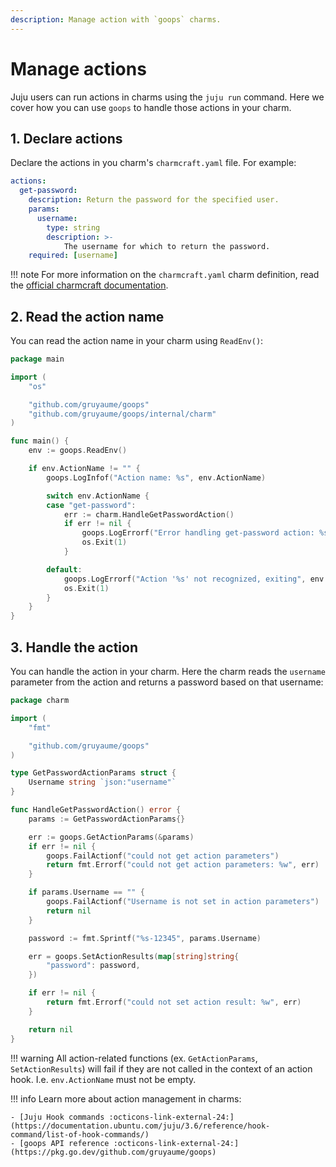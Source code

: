 ```yaml
---
description: Manage action with `goops` charms.
---
```


# Manage actions

Juju users can run actions in charms using the `juju run` command. Here we cover how you can use `goops` to handle those actions in your charm.

## 1. Declare actions

Declare the actions in you charm's `charmcraft.yaml` file. For example:

```yaml
actions:
  get-password:
    description: Return the password for the specified user.
    params:
      username:
        type: string
        description: >-
            The username for which to return the password.
    required: [username]
```

!!! note
    For more information on the `charmcraft.yaml` charm definition, read the [official charmcraft documentation](https://canonical-charmcraft.readthedocs-hosted.com/stable/reference/files/charmcraft-yaml-file/).

## 2. Read the action name

You can read the action name in your charm using `ReadEnv()`:

```go
package main

import (
	"os"

	"github.com/gruyaume/goops"
	"github.com/gruyaume/goops/internal/charm"
)

func main() {
	env := goops.ReadEnv()

	if env.ActionName != "" {
		goops.LogInfof("Action name: %s", env.ActionName)

		switch env.ActionName {
		case "get-password":
			err := charm.HandleGetPasswordAction()
			if err != nil {
				goops.LogErrorf("Error handling get-password action: %s", err.Error())
				os.Exit(1)
			}

		default:
			goops.LogErrorf("Action '%s' not recognized, exiting", env.ActionName)
			os.Exit(1)
		}
	}
}
```

## 3. Handle the action

You can handle the action in your charm. Here the charm reads the `username` parameter from the action and returns a password based on that username:

```go
package charm

import (
	"fmt"

	"github.com/gruyaume/goops"
)

type GetPasswordActionParams struct {
	Username string `json:"username"`
}

func HandleGetPasswordAction() error {
	params := GetPasswordActionParams{}

	err := goops.GetActionParams(&params)
	if err != nil {
		goops.FailActionf("could not get action parameters")
		return fmt.Errorf("could not get action parameters: %w", err)
	}

	if params.Username == "" {
		goops.FailActionf("Username is not set in action parameters")
		return nil
	}

	password := fmt.Sprintf("%s-12345", params.Username)

	err = goops.SetActionResults(map[string]string{
		"password": password,
	})

	if err != nil {
		return fmt.Errorf("could not set action result: %w", err)
	}

	return nil
}
```

!!! warning
    All action-related functions (ex. `GetActionParams`, `SetActionResults`) will fail if they are not called in the context of an action hook. I.e. `env.ActionName` must not be empty.

!!! info
    Learn more about action management in charms:

    - [Juju Hook commands :octicons-link-external-24:](https://documentation.ubuntu.com/juju/3.6/reference/hook-command/list-of-hook-commands/)
    - [goops API reference :octicons-link-external-24:](https://pkg.go.dev/github.com/gruyaume/goops)
